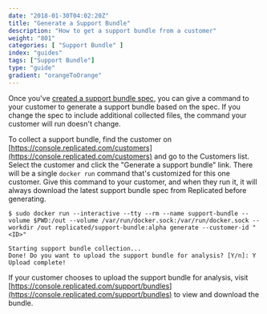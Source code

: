 ```yaml
---
date: "2018-01-30T04:02:20Z"
title: "Generate a Support Bundle"
description: "How to get a support bundle from a customer"
weight: "801"
categories: [ "Support Bundle" ]
index: "guides"
tags: ["Support Bundle"]
type: "guide"
gradient: "orangeToOrange"
---
```


Once you've [created a support bundle spec](./spec), you can give a command to your customer to generate a support bundle based on the spec. If you change the spec to include additional collected files, the command your customer will run doesn't change.

To collect a support bundle, find the customer on [https://console.replicated.com/customers](https://console.replicated.com/customers) and go to the Customers list. Select the customer and click the "Generate a support bundle" link. There will be a single `docker run` command that's customized for this one customer. Give this command to your customer, and when they run it, it will always download the latest support bundle spec from Replicated before generating.

```shell
$ sudo docker run --interactive --tty --rm --name support-bundle --volume $PWD:/out --volume /var/run/docker.sock:/var/run/docker.sock --workdir /out replicated/support-bundle:alpha generate --customer-id "<ID>"

Starting support bundle collection...
Done! Do you want to upload the support bundle for analysis? [Y/n]: Y
Upload complete!
```

If your customer chooses to upload the support bundle for analysis, visit [https://console.replicated.com/support/bundles](https://console.replicated.com/support/bundles) to view and download the bundle.